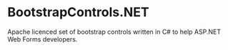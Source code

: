 # BootstrapControls.NET
Apache licenced set of bootstrap controls written in C# to help ASP.NET Web Forms developers.
